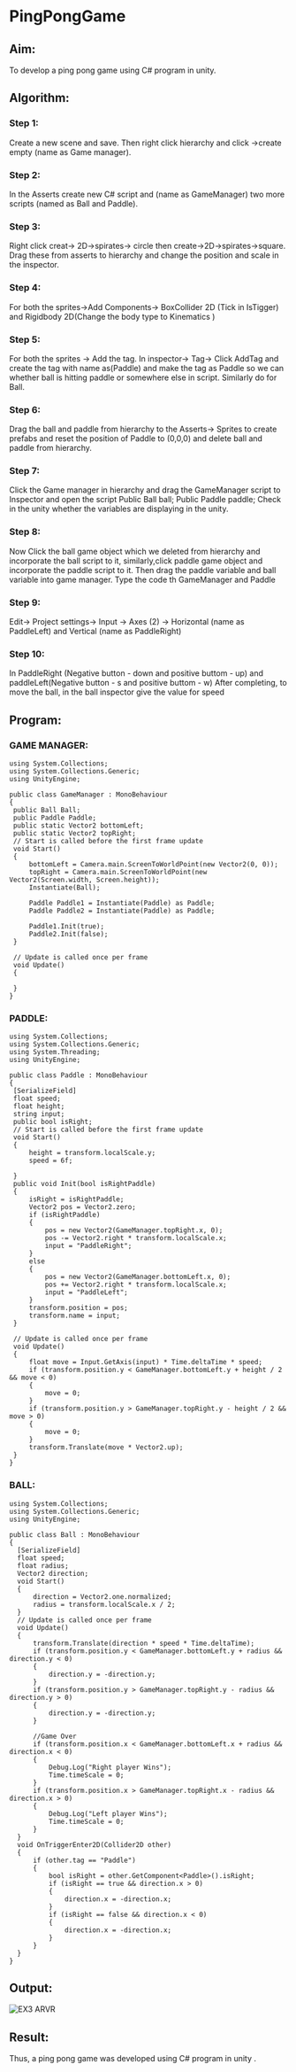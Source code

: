 # PingPongGame

## Aim:

To develop a ping pong game using C# program in unity.

## Algorithm:
### Step 1:
Create a new scene and save. Then right click hierarchy and click ->create empty (name as Game manager).
### Step 2:
In the Asserts create new C# script and (name as GameManager) two more scripts (named as Ball and Paddle).
### Step 3:
Right click creat-> 2D->spirates-> circle then create->2D->spirates->square. Drag these from asserts to hierarchy and change the position and scale in the inspector.
### Step 4:
For both the sprites->Add Components-> BoxCollider 2D (Tick in IsTigger) and Rigidbody 2D(Change the body type to Kinematics )
### Step 5:
For both the sprites -> Add the tag. In inspector-> Tag-> Click AddTag and create the tag with name as(Paddle) and make the tag as Paddle so we can whether ball is hitting paddle or somewhere else in script. Similarly do for Ball.
### Step 6:
Drag the ball and paddle from hierarchy to the Asserts-> Sprites to create prefabs and reset the position of Paddle to (0,0,0) and delete ball and paddle from hierarchy.
### Step 7:
Click the Game manager in hierarchy and drag the GameManager script to Inspector and open the script
Public Ball ball;
Public Paddle paddle;
Check in the unity whether the variables are displaying in the unity.
### Step 8:
Now Click the ball game object which we deleted from hierarchy and incorporate the ball script to it, similarly,click paddle game object and incorporate the paddle script to it. Then drag the paddle variable and ball variable into game manager.
Type the code th GameManager and Paddle
### Step 9:
Edit-> Project settings-> Input -> Axes (2) -> Horizontal (name as PaddleLeft) and Vertical (name as PaddleRight)
### Step 10:
In PaddleRight (Negative button - down and positive buttom - up) and paddleLeft(Negative button - s and positive buttom - w)
 After completing, to move the ball, in the ball inspector give the value for speed
 
 ## Program:
 ### GAME MANAGER:
 ```
 using System.Collections;
using System.Collections.Generic;
using UnityEngine;

public class GameManager : MonoBehaviour
{
  public Ball Ball;
  public Paddle Paddle;
  public static Vector2 bottomLeft;
  public static Vector2 topRight;
  // Start is called before the first frame update
  void Start()
  {
      bottomLeft = Camera.main.ScreenToWorldPoint(new Vector2(0, 0));
      topRight = Camera.main.ScreenToWorldPoint(new Vector2(Screen.width, Screen.height));
      Instantiate(Ball);

      Paddle Paddle1 = Instantiate(Paddle) as Paddle;
      Paddle Paddle2 = Instantiate(Paddle) as Paddle;

      Paddle1.Init(true);
      Paddle2.Init(false);
  }

  // Update is called once per frame
  void Update()
  {
      
  }
}
 ```
 ### PADDLE:
 ```
using System.Collections;
using System.Collections.Generic;
using System.Threading;
using UnityEngine;

public class Paddle : MonoBehaviour
{
  [SerializeField]
  float speed;
  float height;
  string input;
  public bool isRight;
  // Start is called before the first frame update
  void Start()
  {
      height = transform.localScale.y;
      speed = 6f;

  }
  public void Init(bool isRightPaddle)
  {
      isRight = isRightPaddle;
      Vector2 pos = Vector2.zero;
      if (isRightPaddle)
      {
          pos = new Vector2(GameManager.topRight.x, 0);
          pos -= Vector2.right * transform.localScale.x;
          input = "PaddleRight";
      }
      else
      {
          pos = new Vector2(GameManager.bottomLeft.x, 0);
          pos += Vector2.right * transform.localScale.x;
          input = "PaddleLeft";
      }
      transform.position = pos;
      transform.name = input;
  }

  // Update is called once per frame
  void Update()
  {
      float move = Input.GetAxis(input) * Time.deltaTime * speed;
      if (transform.position.y < GameManager.bottomLeft.y + height / 2 && move < 0)
      {
          move = 0;
      }
      if (transform.position.y > GameManager.topRight.y - height / 2 && move > 0)
      {
          move = 0;
      }
      transform.Translate(move * Vector2.up);
  }
}
```
### BALL:
```
using System.Collections;
using System.Collections.Generic;
using UnityEngine;

public class Ball : MonoBehaviour
{
  [SerializeField]
  float speed;
  float radius;
  Vector2 direction;
  void Start()
  {
      direction = Vector2.one.normalized;
      radius = transform.localScale.x / 2;
  }
  // Update is called once per frame
  void Update()
  {
      transform.Translate(direction * speed * Time.deltaTime);
      if (transform.position.y < GameManager.bottomLeft.y + radius && direction.y < 0)
      {
          direction.y = -direction.y;
      }
      if (transform.position.y > GameManager.topRight.y - radius && direction.y > 0)
      {
          direction.y = -direction.y;
      }

      //Game Over
      if (transform.position.x < GameManager.bottomLeft.x + radius && direction.x < 0)
      {
          Debug.Log("Right player Wins");
          Time.timeScale = 0;
      }
      if (transform.position.x > GameManager.topRight.x - radius && direction.x > 0)
      {
          Debug.Log("Left player Wins");
          Time.timeScale = 0;
      }
  }
  void OnTriggerEnter2D(Collider2D other)
  {
      if (other.tag == "Paddle")
      {
          bool isRight = other.GetComponent<Paddle>().isRight;
          if (isRight == true && direction.x > 0)
          {
              direction.x = -direction.x;
          }
          if (isRight == false && direction.x < 0)
          {
              direction.x = -direction.x;
          }
      }
  }
}
```
 ## Output:
 
 ![EX3 ARVR](https://github.com/Dhanashreemullaithasan/PingPongGame/assets/94165415/6c64ce64-4a06-4acc-bfe1-2379371c3eff)
 
 ## Result:

Thus, a ping pong game was developed using C# program in unity .
